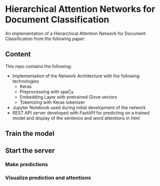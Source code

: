 # Hierarchical Attention Networks for Document Classification

An implementation of a Hierarchical Attention Network for Document Classification from the following paper:

## Content
This repo contains the following:
- Implementation of the Network Architecture with the following technologies
    - Keras
    - Preprocessing with spaCy
    - Embedding Layer with pretrained Glove vectors
    - Tokenizing with Keras tokenizer
- Jupyter Notebook used during initial development of the network
- REST API server developed with FastAPI for predicting on a trained model and display of the sentence and word attentions in html 

## Train the model

## Start the server

### Make predictions

### Visualize prediction and attentions